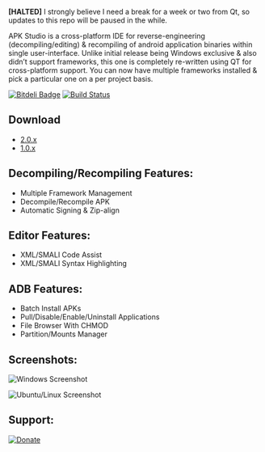 **[HALTED]**
I strongly believe I need a break for a week or two from Qt, so updates to this repo will be paused in the while.

APK Studio is a cross-platform IDE for reverse-engineering (decompiling/editing) & recompiling of android application binaries within single user-interface. Unlike initial release being Windows exclusive & also didn’t support frameworks, this one is completely re-written using QT for cross-platform support. You can now have multiple frameworks installed & pick a particular one on a per project basis.

[![Bitdeli Badge](https://d2weczhvl823v0.cloudfront.net/vaibhavpandeyvpz/apkstudio/trend.png)](https://bitdeli.com/free "Bitdeli Badge") [![Build Status](https://travis-ci.org/vaibhavpandeyvpz/apkstudio.svg?branch=master)](https://travis-ci.org/vaibhavpandeyvpz/apkstudio)

Download
--------
-   [2.0.x](https://apkstudio.codeplex.com/releases/view/133065)
-   [1.0.x](http://apkstudio.codeplex.com/releases/view/121168)

Decompiling/Recompiling Features:
---------------------------------
-   Multiple Framework Management
-   Decompile/Recompile APK
-   Automatic Signing & Zip-align

Editor Features:
----------------
-   XML/SMALI Code Assist
-   XML/SMALI Syntax Highlighting

ADB Features:
-------------
-   Batch Install APKs
-   Pull/Disable/Enable/Uninstall Applications
-   File Browser With CHMOD
-   Partition/Mounts Manager

Screenshots:
-------------
![Windows Screenshot](https://farm4.staticflickr.com/3869/14157221369_9faac79450_b.jpg "Windows Screenshot")

![Ubuntu/Linux Screenshot](https://farm3.staticflickr.com/2917/14323481396_58b00df1e8_b.jpg "Ubuntu/Linux Screenshot")

Support:
-------------
[![Donate](https://pledgie.com/campaigns/26789.png?skin_name=chrome "Donate")](https://pledgie.com/campaigns/26789)
